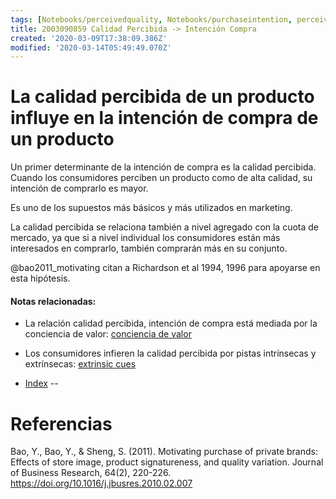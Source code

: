 ```yaml
---
tags: [Notebooks/perceivedquality, Notebooks/purchaseintention, perceivedquality, purchaseintention]
title: 2003090859 Calidad Percibida -> Intención Compra
created: '2020-03-09T17:38:09.386Z'
modified: '2020-03-14T05:49:49.070Z'
---
```


# La calidad percibida de un producto influye en la intención de compra de un producto

Un primer determinante de la intención de compra es la calidad percibida. Cuando los consumidores perciben un producto como de alta calidad, su intención de comprarlo es mayor.

Es uno de los supuestos más básicos y más utilizados en marketing. 

La calidad percibida se relaciona también a nivel agregado con la cuota de mercado, ya que si a nivel individual los consumidores están más interesados en comprarlo, también comprarán más en su conjunto. 

@bao2011_motivating citan a Richardson et al 1994, 1996 para apoyarse en esta hipótesis. 



#### Notas relacionadas: 

- La relación calidad percibida, intención de compra está mediada por la conciencia de valor: [conciencia de valor](2003091917_concienciavalor_modera_calidad_intencion.md)

- Los consumidores infieren la calidad percibida por pistas intrínsecas y extrínsecas: [extrinsic cues](2003090922_extrinsicues_calidadpercibida_marcablanca.md)

- [Index](_2003101705_index.md)
--
# Referencias

Bao, Y., Bao, Y., & Sheng, S. (2011). Motivating purchase of private brands: Effects of store image, product signatureness, and quality variation. Journal of Business Research, 64(2), 220-226. https://doi.org/10.1016/j.jbusres.2010.02.007


